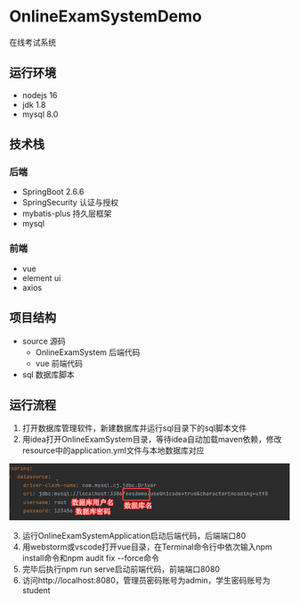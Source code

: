 # OnlineExamSystemDemo
在线考试系统
## 运行环境
- nodejs 16
- jdk 1.8
- mysql 8.0
## 技术栈
### 后端
- SpringBoot 2.6.6
- SpringSecurity 认证与授权
- mybatis-plus 持久层框架
- mysql
### 前端
- vue
- element ui
- axios

## 项目结构

- source 源码
  - OnlineExamSystem 后端代码
  - vue 前端代码
- sql 数据库脚本

## 运行流程

1. 打开数据库管理软件，新建数据库并运行sql目录下的sql脚本文件
2. 用idea打开OnlineExamSystem目录，等待idea自动加载maven依赖，修改resource中的application.yml文件与本地数据库对应

![evtzC7ENb8](https://raw.githubusercontent.com/XihuanAL/OnlineExamSystemDemo/main/static/evtzC7ENb8.png)

3. 运行OnlineExamSystemApplication启动后端代码，后端端口80
4. 用webstorm或vscode打开vue目录，在Terminal命令行中依次输入npm install命令和npm audit fix --force命令
5. 完毕后执行npm run serve启动前端代码，前端端口8080
6. 访问http://localhost:8080，管理员密码账号为admin，学生密码账号为student
